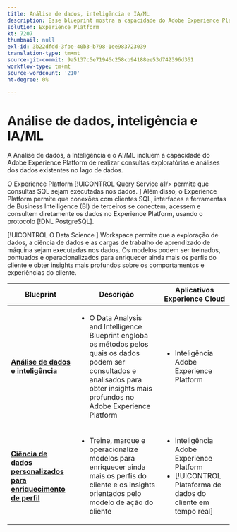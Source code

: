 ```yaml
---
title: Análise de dados, inteligência e IA/ML
description: Esse blueprint mostra a capacidade do Adobe Experience Platform de realizar consultas exploratórias e análise dos dados existentes no lago de dados.
solution: Experience Platform
kt: 7207
thumbnail: null
exl-id: 3b22dfdd-3fbe-40b3-b798-1ee983723039
translation-type: tm+mt
source-git-commit: 9a5137c5e71946c258cb94188ee53d742396d361
workflow-type: tm+mt
source-wordcount: '210'
ht-degree: 0%

---
```


# Análise de dados, inteligência e IA/ML

A Análise de dados, a Inteligência e o AI/ML incluem a capacidade do Adobe Experience Platform de realizar consultas exploratórias e análises dos dados existentes no lago de dados.

O Experience Platform [!UICONTROL Query Service a1/> permite que consultas SQL sejam executadas nos dados. ] Além disso, o Experience Platform permite que conexões com clientes SQL, interfaces e ferramentas de Business Intelligence (BI) de terceiros se conectem, acessem e consultem diretamente os dados no Experience Platform, usando o protocolo [!DNL PostgreSQL].

[!UICONTROL O Data Science ] Workspace permite que a exploração de dados, a ciência de dados e as cargas de trabalho de aprendizado de máquina sejam executadas nos dados. Os modelos podem ser treinados, pontuados e operacionalizados para enriquecer ainda mais os perfis do cliente e obter insights mais profundos sobre os comportamentos e experiências do cliente.

| Blueprint | Descrição | Aplicativos Experience Cloud |
|---|---|---|
| **[Análise de dados e inteligência](analysis.md)** | <ul><li>O Data Analysis and Intelligence Blueprint engloba os métodos pelos quais os dados podem ser consultados e analisados para obter insights mais profundos no Adobe Experience Platform</ul></li> | <ul><li> Inteligência Adobe Experience Platform</ul></li> |
| **[Ciência de dados personalizados para enriquecimento de perfil](data-science.md)** | <ul><li>Treine, marque e operacionalize modelos para enriquecer ainda mais os perfis do cliente e os insights orientados pelo modelo de ação do cliente</li></ul> | <ul><li>Inteligência Adobe Experience Platform</li><li> [!UICONTROL Plataforma de dados do cliente em tempo real]</li></ul> |
